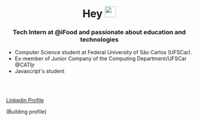 <h1 align="center">Hey <img src="https://raw.githubusercontent.com/kaueMarques/kaueMarques/master/hi.gif" width="30px"></h1>

<h3 align="center">Tech Intern at @iFood and passionate about education and technologies</h3>

- Computer Science student at Federal University of São Carlos (UFSCar).
- Ex-member of Junior Company of the Computing Department/UFSCar @CATIjr
- Javascript's student


<br/><br/>

[Linkedin Profile](https://www.linkedin.com/in/alaingauthier76)

(Building profile)
